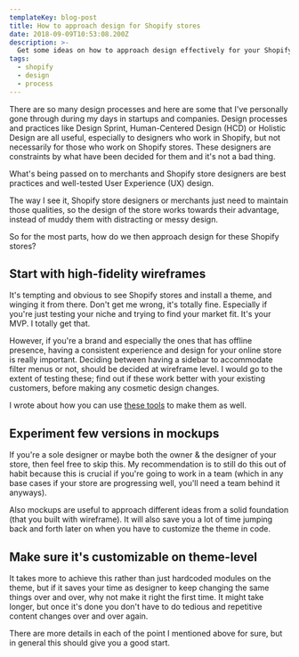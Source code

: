 ```yaml
---
templateKey: blog-post
title: How to approach design for Shopify stores
date: 2018-09-09T10:53:08.200Z
description: >-
  Get some ideas on how to approach design effectively for your Shopify stores.
tags:
  - shopify
  - design
  - process
---
```

There are so many design processes and here are some that I've personally gone through during my days in startups and companies. Design processes and practices like Design Sprint, Human-Centered Design (HCD) or Holistic Design are all useful, especially to designers who work in Shopify, but not necessarily for those who work on Shopify stores. These designers are constraints by what have been decided for them and it's not a bad thing. 

What's being passed on to merchants and Shopify store designers are best practices and well-tested User Experience (UX) design. 

The way I see it, Shopify store designers or merchants just need to maintain those qualities, so the design of the store works towards their advantage, instead of muddy them with distracting or messy design.

So for the most parts, how do we then approach design for these Shopify stores?

## Start with high-fidelity wireframes

It's tempting and obvious to see Shopify stores and install a theme, and winging it from there. Don't get me wrong, it's totally fine. Especially if you're just testing your niche and trying to find your market fit. It's your MVP. I totally get that. 

However, if you're a brand and especially the ones that has offline presence, having a consistent experience and design for your online store is really important. Deciding between having a sidebar to accommodate filter menus or not, should be decided at wireframe level. I would go to the extent of testing these; find out if these work better with your existing customers, before making any cosmetic design changes. 

I wrote about how you can use [these tools](/blog/design-tools-for-in-house-shopify-store-designers/) to make them as well.

## Experiment few versions in mockups

If you're a sole designer or maybe both the owner & the designer of your store, then feel free to skip this. My recommendation is to still do this out of habit because this is crucial if you're going to work in a team (which in any base cases if your store are progressing well, you'll need a team behind it anyways).

Also mockups are useful to approach different ideas from a solid foundation (that you built with wireframe). It will also save you a lot of time jumping back and forth later on when you have to customize the theme in code. 

## Make sure it's customizable on theme-level

It takes more to achieve this rather than just hardcoded modules on the theme, but if it saves your time as designer to keep changing the same things over and over, why not make it right the first time. It might take longer, but once it's done you don't have to do tedious and repetitive content changes over and over again.

There are more details in each of the point I mentioned above for sure, but in general this should give you a good start.
